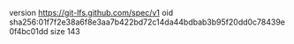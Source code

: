 version https://git-lfs.github.com/spec/v1
oid sha256:01f7f2e38a6f8e3aa7b422bd72c14da44bdbab3b95f20dd0c78439e0f4bc01dd
size 143
